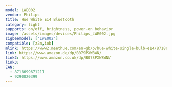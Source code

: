 ```yaml
---
model: LWE002
vendor: Philips
title: Hue White E14 Bluetooth
category: light
supports: on/off, brightness, power-on behavior
image: /assets/images/devices/Philips_LWE002.jpg
zigbeemodel: ['LWE002']
compatible: [z2m,iob]
mlink: https://www2.meethue.com/en-gb/p/hue-white-single-bulb-e14/8718699671211
link: https://www.amazon.de/dp/B07SPXW8WN/
link2: https://www.amazon.co.uk/dp/B07SPXW8WN/
link3: 
EAN: 
  - 8718699671211
  - 9290020399
---
```

